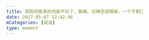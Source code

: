 ```yaml
---
title: 阴阳师是真的彻底不玩了，御魂、式神全部喂掉，一个不剩👋
date: 2017-05-07 12:42:46
mCategories: [说说]
type: moment
---
```


